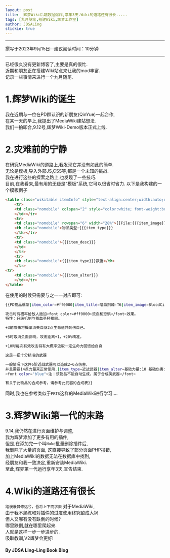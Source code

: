 ```yaml
---
layout: post
title:  辉梦Wiki后端数据爆炸,享年3天.Wiki的道路还有很长.....
tags: [九月随笔,搭建Wiki,辉梦工作室]
author: JDSALing
stickie: true
---
```


---
撰写于2023年9月15日--建议阅读时间：10分钟

---

已经很久没有更新博客了,主要是真的很忙.  
近期和朋友正在搭建Wiki站点来让我的mod丰富.  
记录一些事情来进行一个九月随笔.

# 1.辉梦Wiki的诞生
我在近期与一位在PD群认识的新朋友(QinYue)一起合作,  
在某一天的早上,我提出了MediaWiki建站想法.  
我们一拍即合,9.12号,辉梦Wiki-Demo版本正式上线.

# 2.灾难前的宁静
在研究MediaWiki的道路上,我发现它并没有如此的简单.  
无论是模板,导入外部JS,CSS等,都是一个未知的挑战.  
我在进行这些的探索之路上,也发现了一些技巧.  
目前,在我看来,最有用的无疑是"模板"系统,它可以很省时省力.
以下是我构建的一个模板例子

```html
<table class="wikitable itemInfo" style="text-align:center;width:auto;display: table;white-space: normal;">
    <tr>
    <td class="nomobile" colspan="2" style="color:white; font-weight:bold; background-color:{{{item_color}}}">{{{item_title}}}
    </td></tr>
    <tr>
    <td class="nomobile" rowspan="6" width="28%">[[File:{{{item_image}}}]]</td>
    <th class="nomobile">物品类型:{{{item_type}}}
    </th></tr>
    <tr>
    <td class="nomobile">{{{item_desc}}}
    </td>
    </tr>
    <tr>
    <th class="nomobile">{{{item_type}}}数据</th>
    </tr>
<tr>
    <td class="nomobile">{{{item_alter}}}
    </td></tr>
</table>
```

在使用的时候只需要与之一一对应即可: 

```bash
{{PD物品框架|item_color=#ff0000|item_title=嗜血荆棘-T6|item_image=BloodCite.png|item_desc=鲜血腐蚀所残留的倒悬树之刺。舍弃了仅存的秩序，独留狂暴与混乱。

攻击时有概率给敌人施加<font color=#ff0000>流血和恐惧</font>效果。
特性：升级机制与蓄血圣杯相同。

+3前攻击将概率流失自身2点生命值并刺伤自己。

+5时取消负面影响，攻击距离+1，+20%精准。

+10时每次有效攻击将有大概率汲取一定生命力回馈给自身

这是一把十分精准的武器

一般情况下这件6阶近战武器可以造成2~6点伤害，
并且需要14点力量来正常使用.|item_type=近战武器|item_alter=基础力量:10 基础伤害:2-6 攻速:普通 攻距:详见描述
<font color="blue">注：该物品不能自动生成，属于合成类武器</font>

有关于此物品的合成参考，请参考此武器的合成表}}
```

同时,我也在参考类似于`PRTS`这样的MediaWiki进行学习....

# 3.辉梦Wiki第一代的末路
9.14,我仍然在进行页面维护与调整,  
我为辉梦添加了更多有用的插件,   
但是,在添加完一个叫`Nuke`批量删除插件后,  
我删除了大量的页面,
这直接导致了部分页面PHP报错,  
加上MediaWiki的数据无法在数据库中找到,  
经朋友和我一致决定,重新安装MediaWiki.  
至此,辉梦第一代运行享年3天,宣告结束.

# 4.Wiki的道路还有很长
`路漫漫其修远兮，吾将上下而求索` 
对于MediaWiki,  
由于我不熟练和对插件的过度使用终究酿成大祸.  
但人又哪有没有跌倒的时候?  
哪里跌倒,就在哪里爬起来.  
人就是这样一步一步进步的.  
吸取教训,V2辉梦会更好!

#### By JDSA Ling-Ling Book Blog


